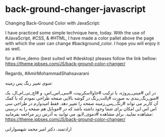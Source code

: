 # back-ground-changer-javascript
Changing Back-Ground Color with JavaScript:

I have practiced some simple technique here, today. With the use of #JavaScript, #CSS, & #HTML, I have made a color pallet above the page with which the user can change #background_color. I hope you will enjoy it as well.

for a #live_demo (best suited wit #desktop) pleases follow the link bellow:
https://theme.ipbses.com/JS/back-ground-color-changer/

Regards,
#AmirMohammadShahsavarani


منوی تغییر رنگ پس زمینه:

در این #مینی_پروژه، با ترکیب #جاوااسکریپت، #سی_اس_اس، و #اچ_تی_ام_ال، یک #منو_رنگ_بندی به صورت #پالت_رنگ در گوشه بالایی صفحه طراحی نمودم که با کمک آن کاربر می تواند #رنگ_پس_زمینه صفحه را تغییر دهد.
فقط امیدوارم در طراحی سی اس اس این امکان برای شما وجود داشته باشد که در #موبایل هم صفحه را به درستی مشاهده نمایید.
برای مشاهده #دموی_لایو، می توانید به آدرس زیر مراجعه بفرمایید:
https://theme.ipbses.com/JS/back-ground-color-changer/

ارادتمند،
دکتر امیر محمد شهسوارانی

